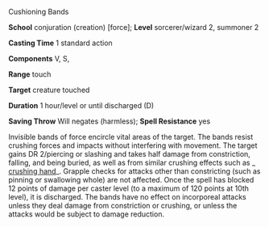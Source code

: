 Cushioning Bands

**School** conjuration (creation) [force]; **Level** sorcerer/wizard 2, summoner 2

**Casting Time** 1 standard action

**Components** V, S,

**Range** touch

**Target** creature touched

**Duration** 1 hour/level or until discharged (D)

**Saving Throw** Will negates (harmless); **Spell Resistance** yes

Invisible bands of force encircle vital areas of the target. The bands resist crushing forces and impacts without interfering with movement. The target gains DR 2/piercing or slashing and takes half damage from constriction, falling, and being buried, as well as from similar crushing effects such as _ [crushing hand](spells/crushingHand#_crushing-hand)_. Grapple checks for attacks other than constricting (such as pinning or swallowing whole) are not affected. Once the spell has blocked 12 points of damage per caster level (to a maximum of 120 points at 10th level), it is discharged. The bands have no effect on incorporeal attacks unless they deal damage from constriction or crushing, or unless the attacks would be subject to damage reduction.

